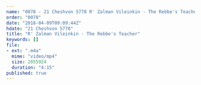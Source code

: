 ```yaml
---
name: "0078 - 21 Cheshvon 5778 R' Zalman Vileinkin - The Rebbe's Teacher"
order: "0078"
date: "2018-04-09T09:09:44Z"
hdate: "21 Cheshvon 5778"
title: "R' Zalman Vileinkin - The Rebbe's Teacher"
keywords: []
file:
- ext: ".m4a"
  mime: "video/mp4"
  size: 2055924
  duration: "4:15"
published: true
---
```


